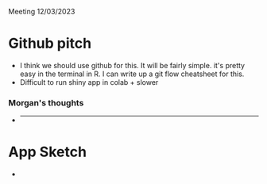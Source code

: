 Meeting 12/03/2023
# Github pitch
- I think we should use github for this. It will be fairly simple. it's pretty easy in the terminal in R. I can write up a git flow cheatsheet for this.
- Difficult to run shiny app in colab + slower
### Morgan's thoughts
- ______

# App Sketch 
- 
